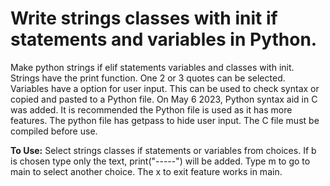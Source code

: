# Write strings classes with init if statements and variables in Python.
Make python strings if elif statements variables and classes with init.
Strings have the print function. One 2 or 3 quotes can be selected.
Variables have a option for user input.
This can be used to check syntax or copied and pasted to a Python file.
On May 6 2023, Python syntax aid in C was added. It is recommended the 
Python file is used as it has more features. The python file has getpass
to hide user input.
The C file must be compiled before use.

**To Use:**
Select strings classes if statements or variables from choices.
If b is chosen type only the text, print("-----") will be added.
Type m to go to main to select another choice. 
The x to exit feature works in main.
